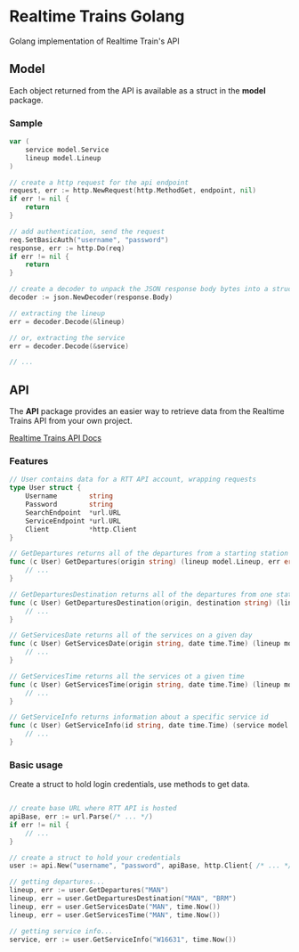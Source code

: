 # Realtime Trains Golang
Golang implementation of Realtime Train's API

## Model
Each object returned from the API is available as a struct in the __model__ package.

### Sample
```go
var (
    service model.Service
    lineup model.Lineup
)

// create a http request for the api endpoint
request, err := http.NewRequest(http.MethodGet, endpoint, nil)
if err != nil {
    return
}

// add authentication, send the request
req.SetBasicAuth("username", "password")
response, err := http.Do(req)
if err != nil {
    return
}

// create a decoder to unpack the JSON response body bytes into a struct
decoder := json.NewDecoder(response.Body)

// extracting the lineup 
err = decoder.Decode(&lineup)

// or, extracting the service
err = decoder.Decode(&service)

// ...
```

## API

The __API__ package provides an easier way to retrieve data from the Realtime Trains API from your own project.

[Realtime Trains API Docs](https://www.realtimetrains.co.uk/about/developer/pull/docs/)

### Features

```go
// User contains data for a RTT API account, wrapping requests
type User struct {
	Username        string
	Password        string
	SearchEndpoint  *url.URL
	ServiceEndpoint *url.URL
	Client          *http.Client
}

// GetDepartures returns all of the departures from a starting station
func (c User) GetDepartures(origin string) (lineup model.Lineup, err error) {
	// ... 
}

// GetDeparturesDestination returns all of the departures from one station to another
func (c User) GetDeparturesDestination(origin, destination string) (lineup model.Lineup, err error) {
	// ...
}

// GetServicesDate returns all of the services on a given day
func (c User) GetServicesDate(origin string, date time.Time) (lineup model.Lineup, err error) {
	// ...
}

// GetServicesTime returns all the services ot a given time
func (c User) GetServicesTime(origin string, date time.Time) (lineup model.Lineup, err error) {
	// ...
}

// GetServiceInfo returns information about a specific service id
func (c User) GetServiceInfo(id string, date time.Time) (service model.Service, err error) {
	// ...
}
```

### Basic usage
Create a struct to hold login credentials, use methods to get data.
```go

// create base URL where RTT API is hosted
apiBase, err := url.Parse(/* ... */)
if err != nil {
	// ...
}

// create a struct to hold your credentials
user := api.New("username", "password", apiBase, http.Client{ /* ... */ })

// getting departures...
lineup, err := user.GetDepartures("MAN")
lineup, err = user.GetDeparturesDestination("MAN", "BRM")
lineup, err = user.GetServicesDate("MAN", time.Now())
lineup, err = user.GetServicesTime("MAN", time.Now())

// getting service info...
service, err := user.GetServiceInfo("W16631", time.Now())

```
